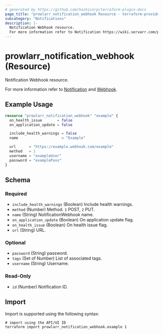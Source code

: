 ```yaml
---
# generated by https://github.com/hashicorp/terraform-plugin-docs
page_title: "prowlarr_notification_webhook Resource - terraform-provider-prowlarr"
subcategory: "Notifications"
description: |-
  Notification Webhook resource.
  For more information refer to Notification https://wiki.servarr.com/prowlarr/settings#connect and Webhook https://wiki.servarr.com/prowlarr/supported#webhook.
---
```


# prowlarr_notification_webhook (Resource)

<!-- subcategory:Notifications -->Notification Webhook resource.
For more information refer to [Notification](https://wiki.servarr.com/prowlarr/settings#connect) and [Webhook](https://wiki.servarr.com/prowlarr/supported#webhook).

## Example Usage

```terraform
resource "prowlarr_notification_webhook" "example" {
  on_health_issue       = false
  on_application_update = false

  include_health_warnings = false
  name                    = "Example"

  url      = "https://example.webhook.com/example"
  method   = 1
  username = "exampleUser"
  password = "examplePass"
}
```

<!-- schema generated by tfplugindocs -->
## Schema

### Required

- `include_health_warnings` (Boolean) Include health warnings.
- `method` (Number) Method. `1` POST, `2` PUT.
- `name` (String) NotificationWebhook name.
- `on_application_update` (Boolean) On application update flag.
- `on_health_issue` (Boolean) On health issue flag.
- `url` (String) URL.

### Optional

- `password` (String) password.
- `tags` (Set of Number) List of associated tags.
- `username` (String) Username.

### Read-Only

- `id` (Number) Notification ID.

## Import

Import is supported using the following syntax:

```shell
# import using the API/UI ID
terraform import prowlarr_notification_webhook.example 1
```
